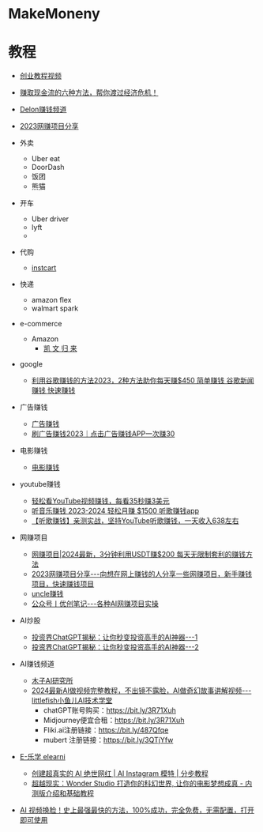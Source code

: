 # MakeMoneny

# 教程
* [创业教程视频](https://www.sinofu.com/)
* [赚取现金流的六种方法，帮你渡过经济危机！](https://www.youtube.com/watch?v=RJgcOw20Lx8&list=PLW0YSy-QDAyB8-GBWb5Gthn805mlWFuW3&index=6)
* [Delon赚钱频道](https://www.youtube.com/@Delon7777)
* [2023网赚项目分享](https://www.youtube.com/@zifeng-wang/videos)
 
* 外卖
  * Uber eat
  * DoorDash
  * 饭团
  * 熊猫 
* 开车
  * Uber driver
  * lyft
  *  
* 代购
  * [instcart]() 
* 快递
  * amazon flex
  * walmart spark 
* e-commerce
  * Amazon
    * [凯 文 归 来](https://www.youtube.com/c/rongnan/videos)

* google
  * [利用谷歌赚钱的方法2023，2种方法助你每天赚$450 简单赚钱 谷歌新闻赚钱 快速赚钱](https://www.youtube.com/watch?v=JGlaRUvul3c)
* 广告赚钱
  * [广告赚钱](https://www.youtube.com/@RICHER666)
  * [刷广告赚钱2023｜点击广告赚钱APP一次赚30 ](https://www.youtube.com/watch?v=9KC6AcLhEYI)
* 电影赚钱
  * [电影赚钱](https://www.youtube.com/watch?v=rM9mOzdnmzU) 
* youtube赚钱
  * [轻松看YouTube视频赚钱，每看35秒赚3美元](https://www.youtube.com/watch?v=vgak35sBS3U)
  * [听音乐赚钱 2023-2024 轻松月赚 $1500 听歌赚钱app](https://www.youtube.com/watch?v=Uk1jKTJsBJk)
  * [【听歌赚钱】亲测实战，坚持YouTube听歌赚钱，一天收入638左右](https://www.youtube.com/watch?v=IvMTYIfzsyk)

* 网赚项目
  * [网赚项目|2024最新，3分钟利用USDT赚$200 每天无限制套利的赚钱方法 ](https://www.youtube.com/watch?v=okbNDGEWE0w&list=PLeFiV6PL92RY__Y8IBCoPZWe-OsIvjK4e)  
  * [2023网赚项目分享---向想在网上赚钱的人分享一些网赚项目，新手赚钱项目，快速赚钱项目](https://www.youtube.com/@zifeng-wang)
  * [uncle赚钱](https://www.youtube.com/@dashuwangzhuan410)
  * [公众号丨优创笔记---各种AI网赚项目实操](https://www.youtube.com/@user-ly7rm4dt9v/videos)
* AI炒股
  * [投资界ChatGPT揭秘：让你秒变投资高手的AI神器---1](https://www.youtube.com/shorts/WU9yQugHuTk) 
  * [投资界ChatGPT揭秘：让你秒变投资高手的AI神器---2](https://finchat.io/pricing/) 

* AI赚钱频道
  
  * [木子AI研究所](https://www.youtube.com/@muziailab)
  * [2024最新AI做视频完整教程，不出镜不露脸，AI做奇幻故事讲解视频---littlefish小鱼儿AI技术学堂](https://www.youtube.com/watch?v=OhUZui9aDDs)
    * chatGPT账号购买：https://bit.ly/3R71Xuh
    * Midjourney便宜合租：https://bit.ly/3R71Xuh
    * Fliki.ai注册链接：https://bit.ly/487Qfqe
    * mubert 注册链接：https://bit.ly/3QTjYfw
 * [E-乐学 elearni](https://www.youtube.com/@elearni)
   * [创建超真实的 AI 绝世网红 | AI Instagram 模特 | 分步教程](https://www.youtube.com/watch?v=zHxAQybpybU) 
   * [超越现实：Wonder Studio 打造你的科幻世界, 让你的电影梦想成真 - 内测版介绍和基础教程](https://www.youtube.com/watch?v=oPnvTZCbyXQ)
* [AI 视频换脸！史上最强最快的方法，100%成功，完全免费，无需配置，打开即可使用](https://www.youtube.com/watch?v=nSDz2W7SbOk)
